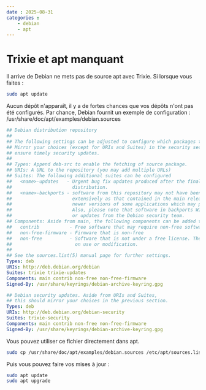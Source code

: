 ```yaml
---
date : 2025-08-31
categories :
    - debian
    - apt
---
```


# Trixie et apt manquant

Il arrive de Debian ne mets pas de source apt avec Trixie.
Si lorsque vous faites :

```bash
sudo apt update
```

Aucun dépôt n'apparaît, il y a de fortes chances que vos dépôts n'ont pas été configurés.
Par chance, Debian fournit un exemple de configuration :
/usr/share/doc/apt/examples/debian.sources

```yaml
## Debian distribution repository
##
## The following settings can be adjusted to configure which packages to use from Debian.
## Mirror your choices (except for URIs and Suites) in the security section below to
## ensure timely security updates.
##
## Types: Append deb-src to enable the fetching of source package.
## URIs: A URL to the repository (you may add multiple URLs)
## Suites: The following additional suites can be configured
##   <name>-updates   - Urgent bug fix updates produced after the final release of the
##                      distribution.
##   <name>-backports - software from this repository may not have been tested as
##                      extensively as that contained in the main release, although it includes
##                      newer versions of some applications which may provide useful features.
##                      Also, please note that software in backports WILL NOT receive any review
##                      or updates from the Debian security team.
## Components: Aside from main, the following components can be added to the list
##   contrib           - Free software that may require non-free software to run.
##   non-free-firmware - Firmware that is non-free
##   non-free          - Software that is not under a free license. There may be restrictions
##                       on use or modification.
##
## See the sources.list(5) manual page for further settings.
Types: deb
URIs: http://deb.debian.org/debian
Suites: trixie trixie-updates
Components: main contrib non-free non-free-firmware
Signed-By: /usr/share/keyrings/debian-archive-keyring.gpg

## Debian security updates. Aside from URIs and Suites,
## this should mirror your choices in the previous section.
Types: deb
URIs: http://deb.debian.org/debian-security
Suites: trixie-security
Components: main contrib non-free non-free-firmware
Signed-By: /usr/share/keyrings/debian-archive-keyring.gpg

```

Vous pouvez utiliser ce fichier directement dans apt.

```bash
sudo cp /usr/share/doc/apt/examples/debian.sources /etc/apt/sources.list.d/debian.sources 
```

Puis vous pouvez faire vos mises à jour :

```bash
sudo apt update
sudo apt upgrade
```
